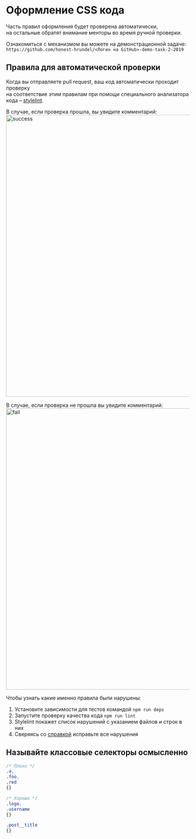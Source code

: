# Оформление CSS кода

Часть правил оформления будет проверена автоматически,  
на остальные обратят внимание менторы во время ручной проверки.

Ознакомиться с механизмом вы можете на демонстрационной задаче:  
`https://github.com/honest-hrundel/<Логин на GitHub>-demo-task-2-2019`

## Правила для автоматической проверки

Когда вы отправляете pull request, ваш код автоматически проходит проверку  
на соответствие этим правилам при помощи специального анализатора кода –  [stylelint](http://stylelint.io/).

В случае, если проверка прошла, вы увидите комментарий:
<img width="771" alt="success" src="https://user-images.githubusercontent.com/25838762/67099478-7b46a200-f1d7-11e9-9e14-00e42b446ffa.png">

В случае, если проверка не прошла вы увидите комментарий:
<img width="769" alt="fail" src="https://user-images.githubusercontent.com/25838762/67099166-e2178b80-f1d6-11e9-9c81-c25b33265242.png">

Чтобы узнать какие именно правила были нарушены:
1. Установите зависимости для тестов командой `npm run deps`
2. Запустите проверку качества кода `npm run lint`
3. Stylelint покажет список нарушений с указанием файлов и строк в них
4. Сверяясь со [справкой](https://stylelint.io/user-guide/rules) исправьте все нарушения

## Называйте классовые селекторы осмысленно

```css
/* Плохо */
.a,
.foo,
.red
{}

/* Хорошо */
.logo,
.username
{}

.post__title
{}
```
